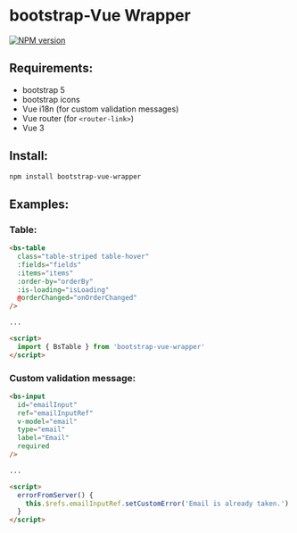 # bootstrap-Vue Wrapper

[![NPM version](https://img.shields.io/npm/v/bootstrap-vue-wrapper.svg)](https://www.npmjs.com/package/bootstrap-vue-wrapper)


## Requirements:
- bootstrap 5
- bootstrap icons
- Vue i18n (for custom validation messages)
- Vue router (for `<router-link>`)
- Vue 3

## Install:

```bash
npm install bootstrap-vue-wrapper
```
## Examples:


### Table:

```html
<bs-table
  class="table-striped table-hover"
  :fields="fields"
  :items="items"
  :order-by="orderBy"
  :is-loading="isLoading"
  @orderChanged="onOrderChanged"
/>

...

<script>
  import { BsTable } from 'bootstrap-vue-wrapper'
</script>
```

### Custom validation message:

```html
<bs-input
  id="emailInput"
  ref="emailInputRef"
  v-model="email"
  type="email"
  label="Email"
  required
/>

...

<script>
  errorFromServer() {
    this.$refs.emailInputRef.setCustomError('Email is already taken.')
  }
</script>
```

